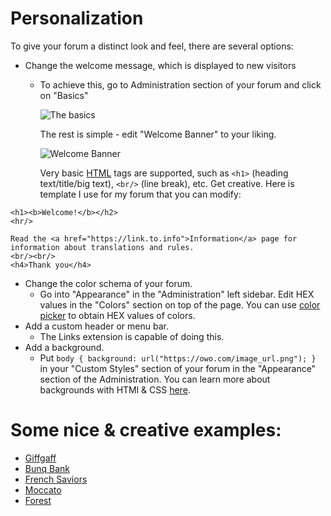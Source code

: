 # Personalization

To give your forum a distinct look and feel, there are several options:

- Change the welcome message, which is displayed to new visitors
  - To achieve this, go to Administration section of your forum and click on "Basics"
  
    ![The basics](https://cdn.discordapp.com/attachments/585143304467906581/699554932369653780/unknown.png)
    
    The rest is simple - edit "Welcome Banner" to your liking.
    
    ![Welcome Banner](https://cdn.discordapp.com/attachments/585143304467906581/699555483152941096/unknown.png)
    
    Very basic [HTML](https://www.w3schools.com/TAGS/default.ASP) tags are supported, such as `<h1>` (heading text/title/big text), `<br/>` (line break), etc. 
    Get creative. Here is template I use for my forum that you can modify:
    
```
<h1><b>Welcome!</b></h2>
<hr/>

Read the <a href="https://link.to.info">Information</a> page for information about translations and rules.
<br/><br/>
<h4>Thank you</h4>
```
  
- Change the color schema of your forum.
  - Go into "Appearance" in the "Administration" left sidebar. Edit HEX values in the "Colors" section on top of the page. You can use [color picker](https://www.google.com/search?q=color+picker) to obtain HEX values of colors.
- Add a custom header or menu bar.
  - The Links extension is capable of doing this.
- Add a background.
  - Put `body { background: url("https://owo.com/image_url.png"); }` in your "Custom Styles" section of your forum in the "Appearance" section of the Administration. You can learn more about backgrounds with HTMl & CSS [here](https://www.w3schools.com/cssref/css3_pr_background.asp).


# Some nice & creative examples:

- [Giffgaff](https://community.giffgaff.com//)
- [Bunq Bank](https://together.bunq.com/)
- [French Saviors](https://frenchsaviors.freeflarum.com/)
- [Moccato](https://moccato.de/)
- [Forest](https://forest.freeflarum.com/)
